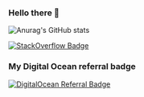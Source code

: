 ### Hello there 👋
![Anurag's GitHub stats](https://github-readme-stats.vercel.app/api?username=rey-aquino&show_icons=true&theme=radical)

<a href="https://www.digitalocean.com/?refcode=1503f3598831&utm_campaign=Referral_Invite&utm_medium=Referral_Program&utm_source=badge"><img src="https://stackoverflow.design/assets/img/logos/so/logo-stackoverflow.svg" alt="StackOverflow Badge" /></a>

### My Digital Ocean referral badge 
<a href="https://www.digitalocean.com/?refcode=1503f3598831&utm_campaign=Referral_Invite&utm_medium=Referral_Program&utm_source=badge"><img src="https://web-platforms.sfo2.cdn.digitaloceanspaces.com/WWW/Badge%202.svg" alt="DigitalOcean Referral Badge" /></a>
